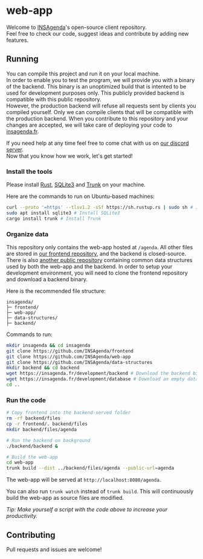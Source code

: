 # web-app

Welcome to [INSAgenda](https://insagenda.fr/)'s open-source client repository.  
Feel free to check our code, suggest ideas and contribute by adding new features.  

## Running

You can compile this project and run it on your local machine.  
In order to enable you to test the program, we will provide you with a binary of the backend. This binary is an unoptimized build that is intented to be used for development purposes only. This publicly provided backend is compatible with this public repository.  
However, the production backend will refuse all requests sent by clients you compiled yourself. Only we can compile clients that will be compatible with the production backend. When you contribute to this repository and your changes are accepted, we will take care of deploying your code to [insagenda.fr](https://insagenda.fr).  
  
If you need help at any time feel free to come chat with us on [our discord server](https://discord.gg/TpdbUyfcbJ).  
Now that you know how we work, let's get started!

### Install the tools

Please install [Rust](https://www.rust-lang.org/), [SQLite3](https://www.sqlite.org/index.html) and [Trunk](https://trunkrs.dev/) on your machine.

Here are the commands to run on Ubuntu-based machines:

```bash
curl --proto '=https' --tlsv1.2 -sSf https://sh.rustup.rs | sudo sh # Install Rust
sudo apt install sqlite3 # Install SQLite3
cargo install trunk # Install Trunk
```

### Organize data

This repository only contains the web-app hosted at `/agenda`.
All other files are stored in [our frontend repository](https://github.com/INSAgenda/frontend), and the backend is closed-source. There is also [another public repository](https://github.com/INSAgenda/data-structures) containing common data structures used by both the web-app and the backend.
In order to setup your development environment, you will need to clone the frontend repository and download a backend binary.

Here is the recommended file structure:

```text
insagenda/
├─ frontend/
├─ web-app/
├─ data-structures/
├─ backend/
```

Commands to run:

```bash
mkdir insagenda && cd insagenda
git clone https://github.com/INSAgenda/frontend
git clone https://github.com/INSAgenda/web-app
git clone https://github.com/INSAgenda/data-structures
mkdir backend && cd backend
wget https://insagenda.fr/development/backend # Download the backend binary
wget https://insagenda.fr/development/database # Download an empty database ready to be used by the backend
cd ..
```

### Run the code

```bash
# Copy frontend into the backend-served folder
rm -rf backend/files
cp -r frontend/. backend/files 
mkdir backend/files/agenda

# Run the backend on background
./backend/backend &

# Build the web-app
cd web-app
trunk build --dist ../backend/files/agenda --public-url=agenda
```

The web-app will be served at `http://localhost:8080/agenda`.  

You can also run `trunk watch` instead of `trunk build`.
This will continuously build the web-app as source files are modified.

_Tip: Make yourself a script with the code above to increase your productivity._

## Contributing

Pull requests and issues are welcome!
